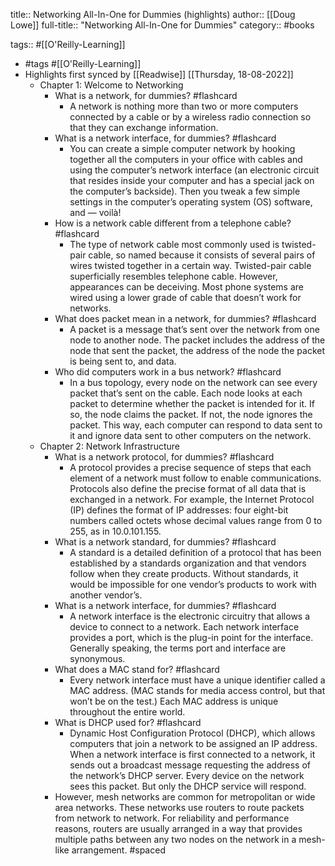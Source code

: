title:: Networking All-In-One for Dummies (highlights)
author:: [[Doug Lowe]]
full-title:: "Networking All-In-One for Dummies"
category:: #books

tags:: #[[O'Reilly-Learning]]

- #tags #[[O'Reilly-Learning]]
- Highlights first synced by [[Readwise]] [[Thursday, 18-08-2022]]
	- Chapter 1: Welcome to Networking
		- What is a network, for dummies? #flashcard
			- A network is nothing more than two or more computers connected by a cable or by a wireless radio connection so that they can exchange information.
		- What is a network interface, for dummies? #flashcard
			- You can create a simple computer network by hooking together all the computers in your office with cables and using the computer’s network interface (an electronic circuit that resides inside your computer and has a special jack on the computer’s backside). Then you tweak a few simple settings in the computer’s operating system (OS) software, and — voilà!
		- How is a network cable different from a telephone cable? #flashcard
			- The type of network cable most commonly used is twisted-pair cable, so named because it consists of several pairs of wires twisted together in a certain way. Twisted-pair cable superficially resembles telephone cable. However, appearances can be deceiving. Most phone systems are wired using a lower grade of cable that doesn’t work for networks.
		- What does packet mean in a network, for dummies? #flashcard
			- A packet is a message that’s sent over the network from one node to another node. The packet includes the address of the node that sent the packet, the address of the node the packet is being sent to, and data.
		- Who did computers work in a bus network? #flashcard
			- In a bus topology, every node on the network can see every packet that’s sent on the cable. Each node looks at each packet to determine whether the packet is intended for it. If so, the node claims the packet. If not, the node ignores the packet. This way, each computer can respond to data sent to it and ignore data sent to other computers on the network.
	- Chapter 2: Network Infrastructure
		- What is a network protocol, for dummies? #flashcard
			- A protocol provides a precise sequence of steps that each element of a network must follow to enable communications. Protocols also define the precise format of all data that is exchanged in a network. For example, the Internet Protocol (IP) defines the format of IP addresses: four eight-bit numbers called octets whose decimal values range from 0 to 255, as in 10.0.101.155.
		- What is a network standard, for dummies? #flashcard
			- A standard is a detailed definition of a protocol that has been established by a standards organization and that vendors follow when they create products. Without standards, it would be impossible for one vendor’s products to work with another vendor’s.
		- What is a network interface, for dummies? #flashcard
			- A network interface is the electronic circuitry that allows a device to connect to a network. Each network interface provides a port, which is the plug-in point for the interface. Generally speaking, the terms port and interface are synonymous.
		- What does a MAC stand for? #flashcard
			- Every network interface must have a unique identifier called a MAC address. (MAC stands for media access control, but that won’t be on the test.) Each MAC address is unique throughout the entire world.
		- What is DHCP used for? #flashcard
			- Dynamic Host Configuration Protocol (DHCP), which allows computers that join a network to be assigned an IP address. When a network interface is first connected to a network, it sends out a broadcast message requesting the address of the network’s DHCP server. Every device on the network sees this packet. But only the DHCP service will respond.
		- However, mesh networks are common for metropolitan or wide area networks. These networks use routers to route packets from network to network. For reliability and performance reasons, routers are usually arranged in a way that provides multiple paths between any two nodes on the network in a mesh-like arrangement. #spaced